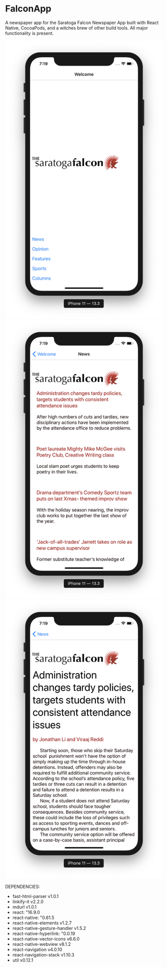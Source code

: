 # FalconApp

A newspaper app for the Saratoga Falcon Newspaper App built with React Native, CocoaPods, and a witches brew of other build tools. All major functionality is present. 

![Alt text](/screenshots/homescreen.png?raw=true "Home Screen")
![Alt text](/screenshots/storylist.png?raw=true "Section Screen")
![Alt text](/screenshots/story.png?raw=true "Story Screen")

DEPENDENCIES: 
  - fast-html-parser v1.0.1
  - linkify-it v2.2.0
  - mdurl v1.0.1
  - react: "16.9.0
  - react-native: "0.61.5
  - react-native-elements v1.2.7
  - react-native-gesture-handler v1.5.2
  - react-native-hyperlink: "0.0.19
  - react-native-vector-icons v6.6.0
  - react-native-webview v8.1.2
  - react-navigation v4.0.10
  - react-navigation-stack v1.10.3
  - util v0.12.1